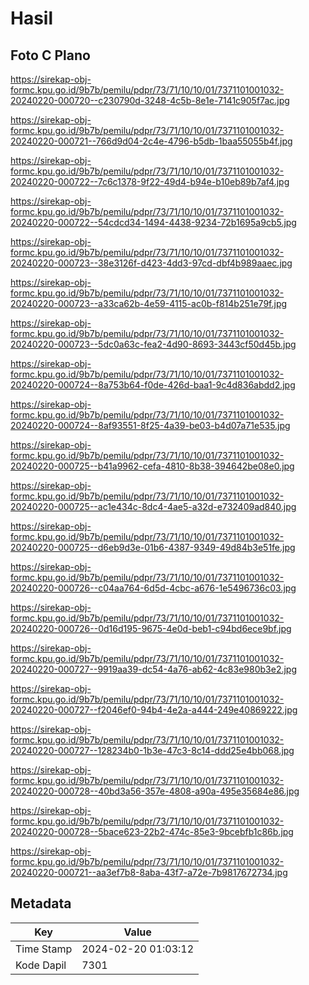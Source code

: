 # Hasil

## Foto C Plano

https://sirekap-obj-formc.kpu.go.id/9b7b/pemilu/pdpr/73/71/10/10/01/7371101001032-20240220-000720--c230790d-3248-4c5b-8e1e-7141c905f7ac.jpg

https://sirekap-obj-formc.kpu.go.id/9b7b/pemilu/pdpr/73/71/10/10/01/7371101001032-20240220-000721--766d9d04-2c4e-4796-b5db-1baa55055b4f.jpg

https://sirekap-obj-formc.kpu.go.id/9b7b/pemilu/pdpr/73/71/10/10/01/7371101001032-20240220-000722--7c6c1378-9f22-49d4-b94e-b10eb89b7af4.jpg

https://sirekap-obj-formc.kpu.go.id/9b7b/pemilu/pdpr/73/71/10/10/01/7371101001032-20240220-000722--54cdcd34-1494-4438-9234-72b1695a9cb5.jpg

https://sirekap-obj-formc.kpu.go.id/9b7b/pemilu/pdpr/73/71/10/10/01/7371101001032-20240220-000723--38e3126f-d423-4dd3-97cd-dbf4b989aaec.jpg

https://sirekap-obj-formc.kpu.go.id/9b7b/pemilu/pdpr/73/71/10/10/01/7371101001032-20240220-000723--a33ca62b-4e59-4115-ac0b-f814b251e79f.jpg

https://sirekap-obj-formc.kpu.go.id/9b7b/pemilu/pdpr/73/71/10/10/01/7371101001032-20240220-000723--5dc0a63c-fea2-4d90-8693-3443cf50d45b.jpg

https://sirekap-obj-formc.kpu.go.id/9b7b/pemilu/pdpr/73/71/10/10/01/7371101001032-20240220-000724--8a753b64-f0de-426d-baa1-9c4d836abdd2.jpg

https://sirekap-obj-formc.kpu.go.id/9b7b/pemilu/pdpr/73/71/10/10/01/7371101001032-20240220-000724--8af93551-8f25-4a39-be03-b4d07a71e535.jpg

https://sirekap-obj-formc.kpu.go.id/9b7b/pemilu/pdpr/73/71/10/10/01/7371101001032-20240220-000725--b41a9962-cefa-4810-8b38-394642be08e0.jpg

https://sirekap-obj-formc.kpu.go.id/9b7b/pemilu/pdpr/73/71/10/10/01/7371101001032-20240220-000725--ac1e434c-8dc4-4ae5-a32d-e732409ad840.jpg

https://sirekap-obj-formc.kpu.go.id/9b7b/pemilu/pdpr/73/71/10/10/01/7371101001032-20240220-000725--d6eb9d3e-01b6-4387-9349-49d84b3e51fe.jpg

https://sirekap-obj-formc.kpu.go.id/9b7b/pemilu/pdpr/73/71/10/10/01/7371101001032-20240220-000726--c04aa764-6d5d-4cbc-a676-1e5496736c03.jpg

https://sirekap-obj-formc.kpu.go.id/9b7b/pemilu/pdpr/73/71/10/10/01/7371101001032-20240220-000726--0d16d195-9675-4e0d-beb1-c94bd6ece9bf.jpg

https://sirekap-obj-formc.kpu.go.id/9b7b/pemilu/pdpr/73/71/10/10/01/7371101001032-20240220-000727--9919aa39-dc54-4a76-ab62-4c83e980b3e2.jpg

https://sirekap-obj-formc.kpu.go.id/9b7b/pemilu/pdpr/73/71/10/10/01/7371101001032-20240220-000727--f2046ef0-94b4-4e2a-a444-249e40869222.jpg

https://sirekap-obj-formc.kpu.go.id/9b7b/pemilu/pdpr/73/71/10/10/01/7371101001032-20240220-000727--128234b0-1b3e-47c3-8c14-ddd25e4bb068.jpg

https://sirekap-obj-formc.kpu.go.id/9b7b/pemilu/pdpr/73/71/10/10/01/7371101001032-20240220-000728--40bd3a56-357e-4808-a90a-495e35684e86.jpg

https://sirekap-obj-formc.kpu.go.id/9b7b/pemilu/pdpr/73/71/10/10/01/7371101001032-20240220-000728--5bace623-22b2-474c-85e3-9bcebfb1c86b.jpg

https://sirekap-obj-formc.kpu.go.id/9b7b/pemilu/pdpr/73/71/10/10/01/7371101001032-20240220-000721--aa3ef7b8-8aba-43f7-a72e-7b9817672734.jpg


## Metadata

| Key        | Value               |
| ---------- | ------------------- |
| Time Stamp | 2024-02-20 01:03:12 |
| Kode Dapil | 7301                |



